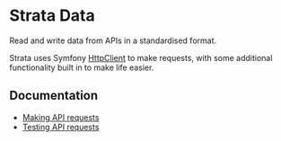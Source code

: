 # Strata Data

Read and write data from APIs in a standardised format.

Strata uses Symfony [HttpClient](https://symfony.com/doc/current/components/http_client.html) to make requests, with some additional functionality built in to make life easier.

## Documentation 

* [Making API requests](making-requests.md)
* [Testing API requests](testing-api-requests.md)